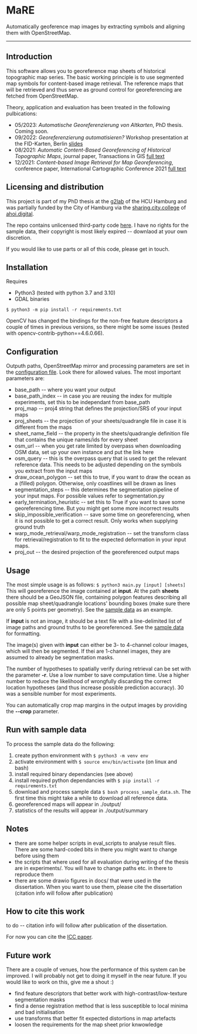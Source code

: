 # MaRE

Automatically geoference map images by extracting symbols and aligning them with OpenStreetMap.

---

## Introduction

This software allows you to georeference map sheets of historical topographic map series. The basic working principle is to use segmented map symbols for content-based image retrieval. The reference maps that will be retrieved and thus serve as ground control for georeferencing are fetched from OpenStreetMap.

Theory, application and evaluation has been treated in the following pulbications:
* 05/2023: *Automatische Georeferenzierung von Altkarten*, PhD thesis. Coming soon.
* 09/2022: *Georeferenzierung automatisieren?* Workshop presentation at the FID-Karten, Berlin [slides](https://kartdok.staatsbibliothek-berlin.de/receive/kartdok_mods_00000486)
* 08/2021: *Automatic Content-Based Georeferencing of Historical Topographic Maps*, journal paper, Transactions in GIS [full text](https://onlinelibrary.wiley.com/doi/10.1111/tgis.12794)
* 12/2021: *Content-based Image Retrieval for Map Georeferencing*, conference paper, International Cartographic Conference 2021 [full text](https://doi.org/10.5194/ica-proc-4-69-2021)

## Licensing and distribution

This project is part of my PhD thesis at the [g2lab](http://www.geomatik-hamburg.de/g2lab/) of the HCU Hamburg and was partially funded by the City of Hamburg via the [sharing.city.college](https://ahoi.digital/sharing-city-college/) of [ahoi.digital](https://ahoi.digital/).

The repo contains unlicensed third-party code [here](simple_cb.py). I have no rights for the sample data, their copyright is most likely expired -- downlaod at your own discretion.

If you would like to use parts or all of this code, please get in touch.
## Installation

Requires
* Python3 (tested with python 3.7 and 3.10)
* GDAL binaries

```$ python3 -m pip install -r requirements.txt ```

OpenCV has changed the bindings for the non-free feature descriptors a couple of times in previous versions, so there might be some issues (tested with opencv-contrib-python==4.6.0.66).

## Configuration
Outputh paths, OpenStreetMap mirror and processing parameters are set in the [configuration file](config.py). Look there for allowed values. The most important parameters are:

* base_path -- where you want your output
* base_path_index -- in case you are reusing the index for multiple experiments, set this to be independant from base_path
* proj_map -- proj4 string that defines the projection/SRS of your input maps
* proj_sheets -- the projection of your sheets/quadrangle file in case it is different from the maps
* sheet_name_field -- the property in the sheets/quadrangle definition file that contains the unique names/ids for every sheet
* osm_url -- when you get rate limited by overpass when downloading OSM data, set up your own instance and put the link here
* osm_query -- this is the overpass query that is used to get the relevant reference data. This needs to be adjusted depending on the symbols you extract from the input maps
* draw_ocean_polygon -- set this to true, if you want to draw the ocean as a (filled) polygon. Otherwise, only coastlines will be drawn as lines
* segmentation_steps -- this determines the segmentation pipeline of your input maps. For possible values refer to segmentation.py
* early_termination_heuristic -- set this to True if you want to save some georeferencing time. But you might get some more incorrect results
* skip_impossible_verification -- save some time on georeferencing, when it is not possible to get a correct result. Only works when supplying ground truth
* warp_mode_retrieval/warp_mode_registration -- set the transform class for retrieval/registration to fit to the expected deformation in your input maps.
* proj_out -- the desired projection of the georeferenced output maps

## Usage

The most simple usage is as follows:
`$ python3 main.py [input] [sheets]`
This will georeference the image contained at __input__. At the path __sheets__ there should be a GeoJSON file, containing polygon features describing all possible map sheet/quadrangle locations' bounding boxes (make sure there are only 5 points per geometry). See the [sample data](sampledata/blattschnitt_kdr100_fixed_dhdn.geojson) as an example.

If __input__ is not an image, it should be a text file with a line-delimited list of image paths and ground truths to be georeferenced. See the [sample data](sampledata/list.txt) for formatting.

The image(s) given with __input__ can either be 3- to 4-channel colour images, which will then be segmented. If thei are 1-channel images, they are assumed to already be segmentation masks.

The number of hypotheses to spatially verify during retrieval can be set with the parameter __-r__. Use a low number to save computation time. Use a higher number to reduce the likelihood of wrongfully discarding the correct location hypotheses (and thus increase possible prediction accuracy). 30 was a sensible number for most experiments.

You can automatically crop map margins in the output images by providing the __--crop__ parameter.

## Run with sample data
To process the sample data do the following:
1. create python environment with `$ python3 -m venv env`
2. activate environment with `$ source env/bin/activate` (on linux and bash)
3. install required binary dependancies (see above)
4. install required python dependancies with `$ pip install -r requirements.txt`
5. download and process sample data `$ bash process_sample_data.sh`. The first time this might take a while to download all reference data.
6. georeferenced maps will appear in ./output/
7. statistics of the results will appear in ./output/summary

## Notes

* there are some helper scripts in eval_scripts to analyse result files. There are some hard-coded bits in there you might want to change before using them
* the scripts that where used for all evaluation during writing of the thesis are in experiments/. You will have to change paths etc. in there to reproduce them
* there are some drawio figures in docs/ that were used in the dissertation. When you want to use them, please cite the dissertation (citation info will follow after publication)

## How to cite this work

to do -- citation info will follow after publication of the dissertation. 

For now you can cite the [ICC paper](https://doi.org/10.5194/ica-proc-4-69-2021).

## Future work
There are a couple of venues, how the performance of this system can be improved. I will probably not get to doing it myself in the near future. If you would like to work on this, give me a shout :)

* find feature descriptors that better work with high-contrast/low-texture segmentation masks
* find a dense registration method that is less susceptible to local minima and bad initialisation
* use transforms that better fit expected distortions in map artefacts
* loosen the requirements for the map sheet prior knwowledge